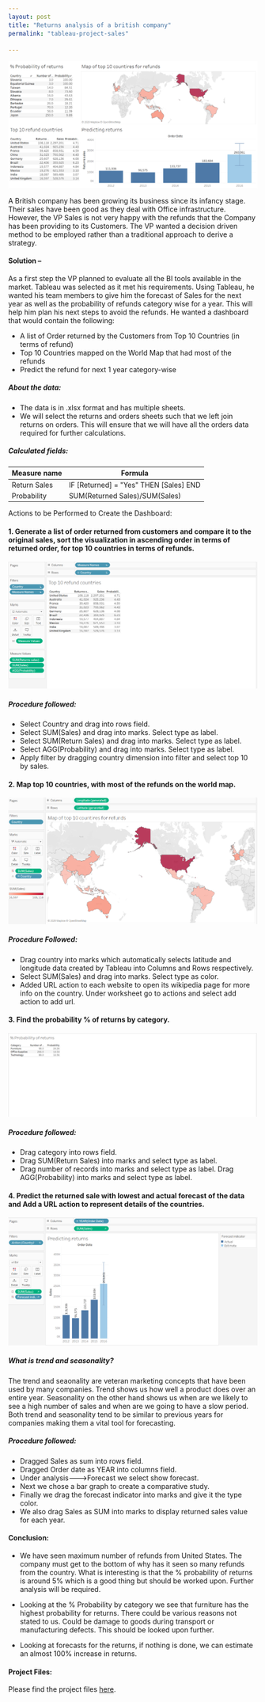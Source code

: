 ```yaml
---
layout: post
title: "Returns analysis of a british company"
permalink: "tableau-project-sales"

---
```


<img src = "/images/tableau-images/tableau-sales.png"> 

A British company has been growing its business since its infancy stage. Their sales have been good as they deal with Office infrastructure. However, the VP Sales is not very happy with the refunds that the Company has been providing to its Customers. The VP wanted a decision driven method to be employed rather than a traditional approach to derive a strategy.

#### Solution – 

As a first step the VP planned to evaluate all the BI tools available in the market. Tableau was selected as it met his requirements. Using Tableau, he wanted his team members to give him the forecast of Sales for the next year as well as the probability of refunds category wise for a year. This will help him plan his next steps to avoid the refunds. He wanted a dashboard that would contain the following: 

* A list of Order returned by the Customers from Top 10 Countries (in terms of refund) 
* Top 10 Countries mapped on the World Map that had most of the refunds 
* Predict the refund for next 1 year category-wise 

##### About the data:

* The data is in .xlsx format and has multiple sheets.
* We will select the returns and orders sheets such that we left join returns on orders. This will ensure that we will have all the orders data required for further calculations.

##### Calculated fields:

|Measure name|Formula|
|---|---|
|Return Sales| IF [Returned] = "Yes" THEN [Sales] END|
|Probability|SUM(Returned Sales)/SUM(Sales)|



Actions to be Performed to Create the Dashboard:

#### 1. Generate a list of order returned from customers and compare it to the original sales, sort the visualization in ascending order in terms of returned order, for top 10 countries in terms of refunds. 

<img src = "/images/tableau-images/tableau-sales1.png">

##### Procedure followed:

* Select Country and drag into rows field.
* Select SUM(Sales) and drag into marks. Select type as label.
* Select SUM(Return Sales) and drag into marks. Select type as label.
* Select AGG(Probability) and drag into marks. Select type as label.
* Apply filter by dragging country dimension into filter and select top 10 by sales. 


#### 2. Map top 10 countries, with most of the refunds on the world map. 

<img src = "/images/tableau-images/tableau-sales2.png"> 

##### Procedure Followed:

* Drag country into marks which automatically selects latitude and longitude data created by Tableau into Columns and Rows respectively. 
* Select SUM(Sales) and drag into marks. Select type as color.
* Added URL action to each website to open its wikipedia page for more info on the country. Under worksheet go to actions and select add action to add url.

#### 3. Find the probability % of returns by category.

<img src = "/images/tableau-images/tableau-sales3.png"> 

##### Procedure followed:

* Drag category into rows field.
* Drag SUM(Return Sales) into marks and select type as label.
* Drag  number of records into marks and select type as label.
Drag  AGG(Probability) into marks and select type as label.

#### 4. Predict the returned sale with lowest and actual forecast of the data and Add a URL action to represent details of the countries.  

<img src = "/images/tableau-images/tableau-sales4.png"> 

##### What is trend and seasonality?

The trend and seaonality are veteran marketing concepts that have been used by many companies. Trend shows us how well a product does over an entire year. Seasonality on the other hand shows us when are we likely to see a high number of sales and when are we going to have a slow period. Both trend and seasonality tend to be similar to previous years for companies making them a vital tool for forecasting.

##### Procedure followed:

* Dragged Sales as sum into rows field.
* Dragged Order date as YEAR into columns field.
* Under analysis--->Forecast we select show forecast.
* Next we chose a bar graph to create a comparative study.
* Finally we drag the forecast indicator into marks and give it the type color.
* We also drag Sales as SUM into marks to display returned sales value for each year.


#### Conclusion:

* We have seen maximum number of refunds from United States. The company must get to the bottom of why has it seen so many refunds from the country. What is interesting is that the % probability of returns is around 5% which is a good thing but should be worked upon. Further analysis will be required.

* Looking at the % Probability by category we see that furniture has the highest probability for returns. There could be various reasons not stated to us. Could be damage to goods during transport or manufacturing defects. This should be looked upon further.

* Looking at forecasts for the returns, if nothing is done, we can estimate an almost 100% increase in returns. 


#### Project Files:

Please find the project files <a target = "_blank" href = "https://github.com/tejasmohanayyar/tejasmohanayyar.github.io/tree/master/projects/tableau-projects/Project%20Sales">here</a>.
